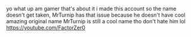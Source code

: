 yo what up
am gamer
that's about it
i made this account so the name doesn't get taken, MrTurnip has that issue because he doesn't have cool amazing original name
MrTurnip is still a cool name tho
don't hate him lol
https://youtube.com/FactorZer0
